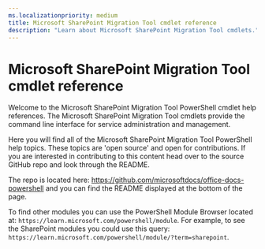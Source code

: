 ```yaml
---
ms.localizationpriority: medium
title: Microsoft SharePoint Migration Tool cmdlet reference
description: "Learn about Microsoft SharePoint Migration Tool cmdlets."
---
```


# Microsoft SharePoint Migration Tool cmdlet reference

Welcome to the Microsoft SharePoint Migration Tool PowerShell cmdlet help references. The Microsoft SharePoint Migration Tool cmdlets provide the command line interface for service administration and management.

Here you will find all of the Microsoft SharePoint Migration Tool PowerShell help topics. These topics are 'open source' and open for contributions. If you are interested in contributing to this content head over to the source GitHub repo and look through the README.

The repo is located here: <https://github.com/microsoftdocs/office-docs-powershell> and you can find the README displayed at the bottom of the page.

To find other modules you can use the PowerShell Module Browser located at: `https://learn.microsoft.com/powershell/module`. For example, to see the SharePoint modules you could use this query: `https://learn.microsoft.com/powershell/module/?term=sharepoint`.

